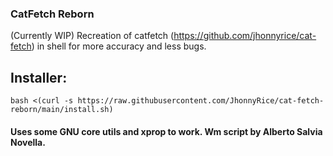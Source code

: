 ### CatFetch Reborn
(Currently WIP)
Recreation of catfetch (<https://github.com/jhonnyrice/cat-fetch>) in shell for more accuracy and less bugs.


## Installer:

```bash <(curl -s https://raw.githubusercontent.com/JhonnyRice/cat-fetch-reborn/main/install.sh)```

#### Uses some GNU core utils and xprop to work. Wm script by Alberto Salvia Novella.


